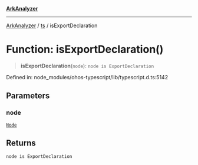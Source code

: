 [**ArkAnalyzer**](../../../../README.md)

***

[ArkAnalyzer](../../../../globals.md) / [ts](../README.md) / isExportDeclaration

# Function: isExportDeclaration()

> **isExportDeclaration**(`node`): `node is ExportDeclaration`

Defined in: node\_modules/ohos-typescript/lib/typescript.d.ts:5142

## Parameters

### node

[`Node`](../interfaces/Node.md)

## Returns

`node is ExportDeclaration`
